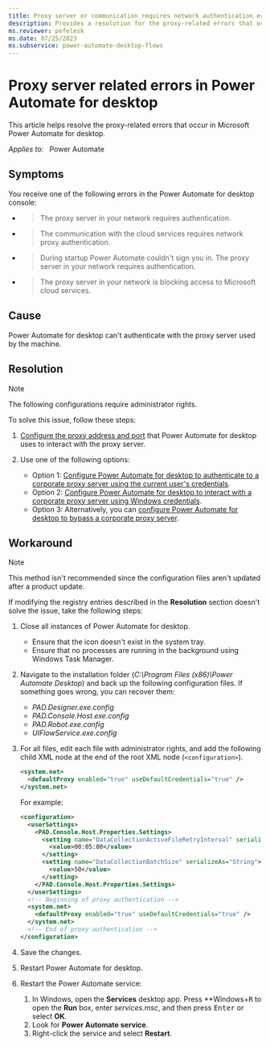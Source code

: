 ```yaml
---
title: Proxy server or communication requires network authentication error
description: Provides a resolution for the proxy-related errors that occur in Power Automate for desktop.
ms.reviewer: pefelesk
ms.date: 07/25/2023
ms.subservice: power-automate-desktop-flows
---
```

# Proxy server related errors in Power Automate for desktop

This article helps resolve the proxy-related errors that occur in Microsoft Power Automate for desktop.

_Applies to:_ &nbsp; Power Automate

## Symptoms

You receive one of the following errors in the Power Automate for desktop console:

- > The proxy server in your network requires authentication.

- > The communication with the cloud services requires network proxy authentication.

- > During startup Power Automate couldn't sign you in. The proxy server in your network requires authentication.

- > The proxy server in your network is blocking access to Microsoft cloud services.

## Cause

Power Automate for desktop can't authenticate with the proxy server used by the machine.

## Resolution

> [!NOTE]
> The following configurations require administrator rights.

To solve this issue, follow these steps:

1. [Configure the proxy address and port](/power-automate/desktop-flows/governance#configure-power-automate-for-desktop-to-interact-with-a-corporate-proxy-server) that Power Automate for desktop uses to interact with the proxy server.

2. Use one of the following options:

   - Option 1: [Configure Power Automate for desktop to authenticate to a corporate proxy server using the current user's credentials](/power-automate/desktop-flows/governance#configure-power-automate-for-desktop-to-authenticate-to-a-corporate-proxy-server-using-the-current-users-credentials).
   - Option 2: [Configure Power Automate for desktop to interact with a corporate proxy server using Windows credentials](/power-automate/desktop-flows/governance#configure-power-automate-for-desktop-to-authenticate-to-a-corporate-proxy-server-using-windows-credentials).
   - Option 3: Alternatively, you can [configure Power Automate for desktop to bypass a corporate proxy server](/power-automate/desktop-flows/governance#configure-power-automate-for-desktop-to-bypass-a-corporate-proxy-server).

## Workaround

> [!NOTE]
> This method isn't recommended since the configuration files aren't updated after a product update.

If modifying the registry entries described in the **Resolution** section doesn't solve the issue, take the following steps:

1. Close all instances of Power Automate for desktop.
   
   - Ensure that the icon doesn't exist in the system tray.
   - Ensure that no processes are running in the background using Windows Task Manager.

2. Navigate to the installation folder (_C:\Program Files (x86)\Power Automate Desktop_) and back up the following configuration files. If something goes wrong, you can recover them:

   - *PAD.Designer.exe.config*
   - *PAD.Console.Host.exe.config*
   - *PAD.Robot.exe.config*
   - *UIFlowService.exe.config*

3. For all files, edit each file with administrator rights, and add the following child XML node at the end of the root XML node (`<configuration>`).

    ```xml
    <system.net> 
      <defaultProxy enabled="true" useDefaultCredentials="true" />
    </system.net>
    ```

    For example:

    ```xml
    <configuration>
      <userSettings>
        <PAD.Console.Host.Properties.Settings>
          <setting name="DataCollectionActiveFileRetryInterval" serializeAs="String">
            <value>00:05:00</value>
          </setting>
          <setting name="DataCollectionBatchSize" serializeAs="String">
            <value>50</value>
          </setting>
        </PAD.Console.Host.Properties.Settings>
      </userSettings>
      <!-- Beginning of proxy authentication -->
      <system.net>
        <defaultProxy enabled="true" useDefaultCredentials="true" />
      </system.net>
      <!-- End of proxy authentication -->
    </configuration>
    ```

4. Save the changes.
5. Restart Power Automate for desktop.
6. Restart the Power Automate service:
     1. In Windows, open the **Services** desktop app. Press **Windows</kbd>+<kbd>R</kbd> to open the **Run** box, enter *services.msc*, and then press <kbd>Enter</kbd> or select **OK**.
     2. Look for **Power Automate service**.
     3. Right-click the service and select **Restart**.
